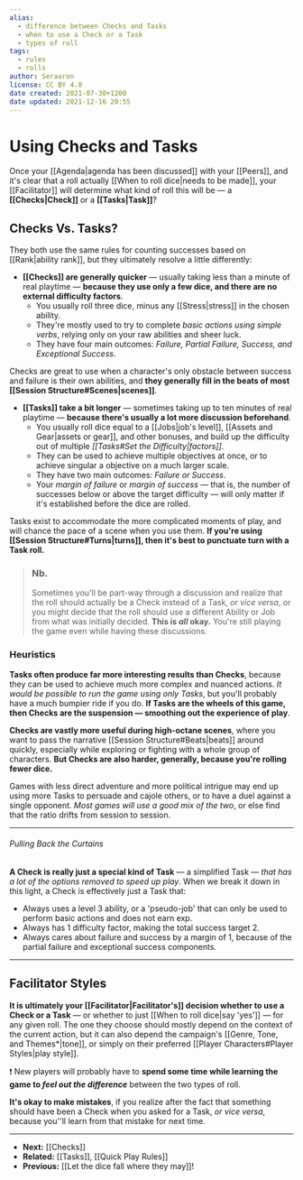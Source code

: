 ```yaml
---
alias:
  - difference between Checks and Tasks
  - when to use a Check or a Task
  - types of roll
tags:
  - rules
  - rolls
author: Seraaron
license: CC BY 4.0
date created: 2021-07-30+1200
date updated: 2021-12-16 20:55
---
```


# Using Checks and Tasks

Once your [[Agenda|agenda has been discussed]] with your [[Peers]], and it's clear that a roll actually [[When to roll dice|needs to be made]], your [[Facilitator]] will determine what kind of roll this will be — a **[[Checks|Check]]** or a **[[Tasks|Task]]**?

## Checks Vs. Tasks?

They both use the same rules for counting successes based on [[Rank|ability rank]], but they ultimately resolve a little differently:

- **[[Checks]] are generally quicker** — usually taking less than a minute of real playtime — **because they use only a few dice, and there are no external difficulty factors**.
	- You usually roll three dice, minus any [[Stress|stress]] in the chosen ability.
	- They're mostly used to try to complete _basic actions using simple verbs_, relying only on your raw abilities and sheer luck.
	- They have four main outcomes: _Failure, Partial Failure, Success, and Exceptional Success_.

Checks are great to use when a character's only obstacle between success and failure is their own abilities, and **they generally fill in the beats of most [[Session Structure#Scenes|scenes]]**.

- **[[Tasks]] take a bit longer** — sometimes taking up to ten minutes of real playtime — **because there's usually a lot more discussion beforehand**.
	- You usually roll dice equal to a [[Jobs|job's level]], [[Assets and Gear|assets or gear]], and other bonuses, and build up the difficulty out of multiple _[[Tasks#Set the Difficulty|factors]]_.
	- They can be used to achieve multiple objectives at once, or to achieve singular a objective on a much larger scale.
	- They have two main outcomes: _Failure or Success_.
	- Your _margin of failure_ or _margin of success_ — that is, the number of successes below or above the target difficulty — will only matter if it's established before the dice are rolled.

Tasks exist to accommodate the more complicated moments of play, and will chance the pace of a scene when you use them. **If you're using [[Session Structure#Turns|turns]], then it's best to punctuate turn with a Task roll.**

> ### Nb.
>
> Sometimes you'll be part-way through a discussion and realize that the roll should actually be a Check instead of a Task, _or vice versa_, or you might decide that the roll should use a different Ability or Job from what was initially decided. **This is _all_ okay.** You're still playing the game even while having these discussions.

### Heuristics

**Tasks often produce far more interesting results than Checks**, because they can be used to achieve much more complex and nuanced actions. _It would be possible to run the game using only Tasks_, but you'll probably have a much bumpier ride if you do. **If Tasks are the wheels of this game, then Checks are the suspension — smoothing out the experience of play**.

**Checks are vastly more useful during high-octane scenes**, where you want to pass the narrative [[Session Structure#Beats|beats]] around quickly, especially while exploring or fighting with a whole group of characters. **But Checks are also harder, generally, because you're rolling fewer dice.**

Games with less direct adventure and more political intrigue may end up using more Tasks to persuade and cajole others, or to have a duel against a single opponent. _Most games will use a good mix of the two_, or else find that the ratio drifts from session to session.

---

###### Pulling Back the Curtains

**A Check is really just a special kind of Task** — a simplified Task — _that has a lot of the options removed to speed up play_. When we break it down in this light, a Check is effectively just a Task that:

- Always uses a level 3 ability, or a 'pseudo-job' that can only be used to perform basic actions and does not earn exp.
- Always has 1 difficulty factor, making the total success target 2.
- Always cares about failure and success by a margin of 1, because of the partial failure and exceptional success components.

---

## Facilitator Styles

**It is ultimately your [[Facilitator|Facilitator's]] decision whether to use a Check or a Task** — or whether to just [[When to roll dice|say 'yes']] — for any given roll. The one they choose should mostly depend on the context of the current action, but it can also depend the campaign's [[Genre, Tone, and Themes*|tone]], or simply on their preferred [[Player Characters#Player Styles|play style]].

❗ New players will probably have to **spend some time while learning the game to _feel out the difference_** between the two types of roll.

**It's okay to make mistakes**, if you realize after the fact that something should have been a Check when you asked for a Task, _or vice versa_, because you''ll learn from that mistake for next time.

---

- **Next:** [[Checks]]
- **Related:** [[Tasks]], [[Quick Play Rules]]
- **Previous:** [[Let the dice fall where they may]]!
